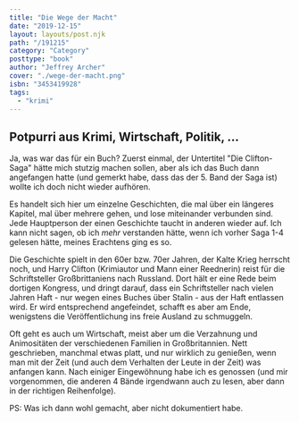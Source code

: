 ```yaml
---
title: "Die Wege der Macht"
date: "2019-12-15"
layout: layouts/post.njk
path: "/191215"
category: "Category"
posttype: "book"
author: "Jeffrey Archer"
cover: "./wege-der-macht.png"
isbn: "3453419928"
tags:
  - "krimi"
---
```

## Potpurri aus Krimi, Wirtschaft, Politik, ...

Ja, was war das für ein Buch? Zuerst einmal, der Untertitel "Die Clifton-Saga" hätte mich stutzig machen sollen, aber als ich das Buch dann angefangen hatte (und gemerkt habe, dass das der 5. Band der Saga ist) wollte ich doch nicht wieder aufhören.

Es handelt sich hier um einzelne Geschichten, die mal über ein längeres Kapitel, mal über mehrere gehen, und lose miteinander verbunden sind. Jede Hauptperson der einen Geschichte taucht in anderen wieder auf. Ich kann nicht sagen, ob ich _mehr_ verstanden hätte, wenn ich vorher Saga 1-4 gelesen hätte, meines Erachtens ging es so.

Die Geschichte spielt in den 60er bzw. 70er Jahren, der Kalte Krieg herrscht noch, und Harry Clifton (Krimiautor und Mann einer Reednerin) reist für die Schriftsteller Großbrittaniens nach Russland. Dort hält er eine Rede beim dortigen Kongress, und dringt darauf, dass ein Schriftsteller nach vielen Jahren Haft - nur wegen eines Buches über Stalin - aus der Haft entlassen wird. Er wird entsprechend angefeindet, schafft es aber am Ende, wenigstens die Veröffentlichung ins freie Ausland zu schmuggeln.

Oft geht es auch um Wirtschaft, meist aber um die Verzahnung und Animositäten der verschiedenen Familien in Großbritannien. Nett geschrieben, manchmal etwas platt, und nur wirklich zu genießen, wenn man mit der Zeit (und auch dem Verhalten der Leute in der Zeit) was anfangen kann. Nach einiger Eingewöhnung habe ich es genossen (und mir vorgenommen, die anderen 4 Bände irgendwann auch zu lesen, aber dann in der richtigen Reihenfolge).

PS: Was ich dann wohl gemacht, aber nicht dokumentiert habe.
